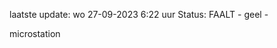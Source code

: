 laatste update: 
wo 27-09-2023  6:22   uur 
Status: FAALT - geel - 
<div class="service Y">microstation</div>